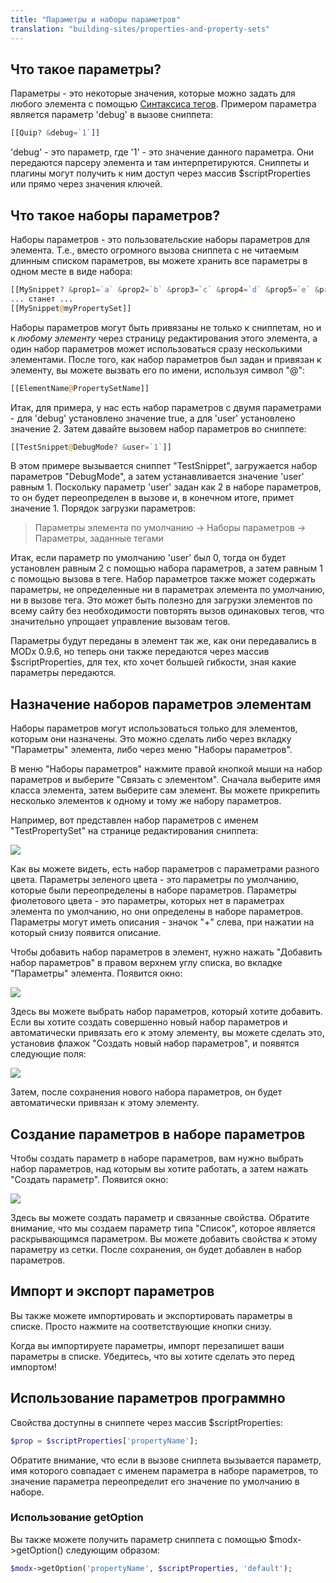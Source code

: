 ```yaml
---
title: "Параметры и наборы параметров"
translation: "building-sites/properties-and-property-sets"
---
```


## Что такое параметры?

Параметры - это некоторые значения, которые можно задать для любого элемента с помощью [Синтаксиса тегов](building-sites/tag-syntax "Синтаксиса тегов"). Примером параметра является параметр 'debug' в вызове сниппета:

``` php
[[Quip? &debug=`1`]]
```

'debug' - это параметр, где '1' - это значение данного параметра. Они передаются парсеру элемента и там интерпретируются. Сниппеты и плагины могут получить к ним доступ через массив $scriptProperties или прямо через значения ключей.

## Что такое наборы параметров?

Наборы параметров - это пользовательские наборы параметров для элемента. Т.е., вместо огромного вызова сниппета с не читаемым длинным списком параметров, вы можете хранить все параметры в одном месте в виде набора:

``` php
[[MySnippet? &prop1=`a` &prop2=`b` &prop3=`c` &prop4=`d` &prop5=`e` &prop6=`f`]]
... станет ...
[[MySnippet@myPropertySet]]
```

Наборы параметров могут быть привязаны не только к сниппетам, но и к _любому элементу_ через страницу редактирования этого элемента, а один набор параметров может использоваться сразу несколькими элементами. После того, как набор параметров был задан и привязан к элементу, вы можете вызвать его по имени, используя символ "@":

``` php
[[ElementName@PropertySetName]]
```

Итак, для примера, у нас есть набор параметров с двумя параметрами - для 'debug' установлено значение true, а для 'user' установлено значение 2.
Затем давайте вызовем набор параметров во сниппете:

``` php
[[TestSnippet@DebugMode? &user=`1`]]
```

В этом примере вызывается сниппет "TestSnippet", загружается набор параметров "DebugMode", а затем устанавливается значение 'user' равным 1. Поскольку параметр 'user' задан как 2 в наборе параметров, то он будет переопределен в вызове и, в конечном итоге, примет значение 1.
Порядок загрузки параметров:

> Параметры элемента по умолчанию -> Наборы параметров -> Параметры, заданные тегами

Итак, если параметр по умолчанию 'user' был 0, тогда он будет установлен равным 2 с помощью набора параметров, а затем равным 1 с помощью вызова в теге.
Набор параметров также может содержать параметры, не определенные ни в параметрах элемента по умолчанию, ни в вызове тега. Это может быть полезно для загрузки элементов по всему сайту без необходимости повторять вызов одинаковых тегов, что значительно упрощает управление вызовам тегов.

Параметры будут переданы в элемент так же, как они передавались в MODx 0.9.6, но теперь они также передаются через массив $scriptProperties, для тех, кто хочет большей гибкости, зная какие параметры передаются.

## Назначение наборов параметров элементам

Наборы параметров могут использоваться только для элементов, которым они назначены. Это можно сделать либо через вкладку "Параметры" элемента, либо через меню "Наборы параметров".

В меню "Наборы параметров" нажмите правой кнопкой мыши на набор параметров и выберите "Связать с элементом". Сначала выберите имя класса элемента, затем выберите сам элемент. Вы можете прикрепить несколько элементов к одному и тому же набору параметров.

Например, вот представлен набор параметров с именем "TestPropertySet" на странице редактирования сниппета:

![](/2.x/en/building-sites/prop-grid1.png)

Как вы можете видеть, есть набор параметров с параметрами разного цвета. Параметры зеленого цвета - это параметры по умолчанию, которые были переопределены в наборе параметров. Параметры фиолетового цвета - это параметры, которых нет в параметрах элемента по умолчанию, но они определены в наборе параметров.
Параметры могут иметь описания - значок "+" слева, при нажатии на который снизу появится описание.

Чтобы добавить набор параметров в элемент, нужно нажать "Добавить набор параметров" в правом верхнем углу списка, во вкладке "Параметры" элемента. Появится окно:

![](/2.x/en/building-sites/propset-add1.png)

Здесь вы можете выбрать набор параметров, который хотите добавить. Если вы хотите создать совершенно новый набор параметров и автоматически привязать его к этому элементу, вы можете сделать это, установив флажок "Создать новый набор параметров", и появятся следующие поля:

![](/2.x/en/building-sites/propset-new1.png)

Затем, после сохранения нового набора параметров, он будет автоматически привязан к этому элементу.

## Создание параметров в наборе параметров

Чтобы создать параметр в наборе параметров, вам нужно выбрать набор параметров, над которым вы хотите работать, а затем нажать "Создать параметр". Появится окно:

![](/2.x/en/building-sites/prop-create1.png)

Здесь вы можете создать параметр и связанные свойства. Обратите внимание, что мы создаем параметр типа "Список", которое является раскрывающимся параметром. Вы можете добавить свойства к этому параметру из сетки. После сохранения, он будет добавлен в набор параметров.

## Импорт и экспорт параметров

Вы также можете импортировать и экспортировать параметры в списке. Просто нажмите на соответствующие кнопки снизу.

Когда вы импортируете параметры, импорт перезапишет ваши параметры в списке. Убедитесь, что вы хотите сделать это перед импортом!

## Использование параметров программно

Свойства доступны в сниппете через массив $scriptProperties:

``` php
$prop = $scriptProperties['propertyName'];
```

Обратите внимание, что если в вызове сниппета вызывается параметр, имя которого совпадает с именем параметра в наборе параметров, то значение параметра переопределит его значение по умолчанию в наборе.

### Использование getOption

Вы также можете получить параметр сниппета с помощью $modx->getOption() следующим образом:

``` php
$modx->getOption('propertyName', $scriptProperties, 'default');
```
